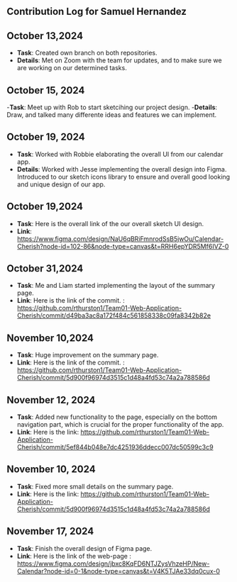 ## Contribution Log for Samuel Hernandez

## October 13,2024

- **Task**: Created own branch on both repositories.
- **Details**: Met on Zoom with the team for updates, and to make sure we are working on our determined tasks.

## October 15, 2024

-**Task**: Meet up with Rob to start sketcihing our project design. -**Details**: Draw, and talked many differente ideas and features we can implement.

## October 19, 2024

- **Task**: Worked with Robbie elaborating the overall UI from our calendar app.
- **Details**: Worked with Jesse implementing the overall design into Figma. Introduced to our sketch icons library to ensure and overall good looking and unique design of our app.

## October 19,2024

- **Task**: Here is the overall link of the our overall sketch UI design.
- **Link**: https://www.figma.com/design/NaU6qBRiFmnrodSsB5jwOu/Calendar-Cherish?node-id=102-86&node-type=canvas&t=RRH6epYDR5Mf6IVZ-0

## October 31,2024

- **Task**: Me and Liam started implementing the layout of the summary page.
- **Link**: Here is the link of the commit. : https://github.com/rthurston1/Team01-Web-Application-Cherish/commit/d49ba3ac8a172f484c561858338c09fa8342b82e

## November 10,2024

- **Task**: Huge improvement on the summary page.
- **Link**: Here is the link of the commit. : https://github.com/rthurston1/Team01-Web-Application-Cherish/commit/5d900f96974d3515c1d48a4fd53c74a2a788586d


 ## November 12, 2024
 - **Task**: Added new functionality to the page, especially on the bottom navigation part, which is crucial for the proper functionality of the app.
 - **Link**: Here is the link: https://github.com/rthurston1/Team01-Web-Application-Cherish/commit/5ef844b048e7dc4251936ddecc007dc50599c3c9

## November 10, 2024 
- **Task**: Fixed more small details on the summary page.
- **Link**: Here is the link: https://github.com/rthurston1/Team01-Web-Application-Cherish/commit/5d900f96974d3515c1d48a4fd53c74a2a788586d
## November 17, 2024
 - **Task**: Finish the overall design of Figma page.
 - **Link**: Here is the link of the web-page : https://www.figma.com/design/jbxc8KqFD6NTJZysVhzeHP/New-Calendar?node-id=0-1&node-type=canvas&t=V4K5TJAe33dq0cux-0
